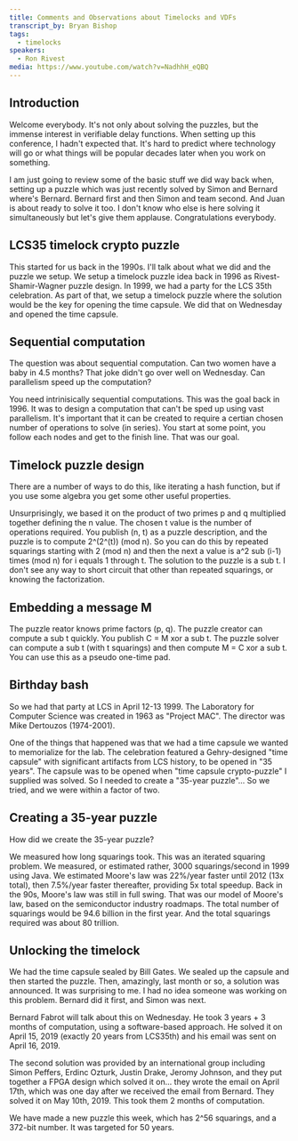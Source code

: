 ```yaml
---
title: Comments and Observations about Timelocks and VDFs
transcript_by: Bryan Bishop
tags:
  - timelocks
speakers:
  - Ron Rivest
media: https://www.youtube.com/watch?v=NadhhH_eQBQ
---
```

## Introduction

Welcome everybody. It's not only about solving the puzzles, but the immense interest in verifiable delay functions. When setting up this conference, I hadn't expected that. It's hard to predict where technology will go or what things will be popular decades later when you work on something.

I am just going to review some of the basic stuff we did way back when, setting up a puzzle which was just recently solved by Simon and Bernard where's Bernard. Bernard first and then Simon and team second. And Juan is about ready to solve it too. I don't know who else is here solving it simultaneously but let's give them applause. Congratulations everybody.

## LCS35 timelock crypto puzzle

This started for us back in the 1990s. I'll talk about what we did and the puzzle we setup. We setup a timelock puzzle idea back in 1996 as Rivest-Shamir-Wagner puzzle design. In 1999, we had a party for the LCS 35th celebration. As part of that, we setup a timelock puzzle where the solution would be the key for opening the time capsule. We did that on Wednesday and opened the time capsule.

## Sequential computation

The question was about sequential computation. Can two women have a baby in 4.5 months? That joke didn't go over well on Wednesday. Can parallelism speed up the computation?

You need intrinisically sequential computations. This was the goal back in 1996. It was to design a computation that can't be sped up using vast parallelism. It's important that it can be created to require a certian chosen number of operations to solve (in series). You start at some point, you follow each nodes and get to the finish line. That was our goal.

## Timelock puzzle design

There are a number of ways to do this, like iterating a hash function, but if you use some algebra you get some other useful properties.

Unsurprisingly, we based it on the product of two primes p and q multiplied together defining the n value. The chosen t value is the number of operations required. You publish (n, t) as a puzzle description, and the puzzle is to compute 2^(2^(t)) (mod n). So you can do this by repeated squarings starting with 2 (mod n) and then the next a value is a^2 sub (i-1) times (mod n) for i equals 1 through t. The solution to the puzzle is a sub t. I don't see any way to short circuit that other than repeated squarings, or knowing the factorization.

## Embedding a message M

The puzzle reator knows prime factors (p, q). The puzzle creator can compute a sub t quickly. You publish C = M xor a sub t. The puzzle solver can compute a sub t (with t squarings) and then compute M = C xor a sub t. You can use this as a pseudo one-time pad.

## Birthday bash

So we had that party at LCS in April 12-13 1999. The Laboratory for Computer Science was created in 1963 as "Project MAC". The director was Mike Dertouzos (1974-2001).

One of the things that happened was that we had a time capsule we wanted to memorialize for the lab. The celebration featured a Gehry-designed "time capsule" with significant artifacts from LCS history, to be opened in "35 years". The capsule was to be opened when "time capsule crypto-puzzle" I supplied was solved. So I needed to create a "35-year puzzle"... So we tried, and we were within a factor of two.

## Creating a 35-year puzzle

How did we create the 35-year puzzle?

We measured how long squarings took. This was an iterated squaring problem. We measured, or estimated rather, 3000 squarings/second in 1999 using Java. We estimated Moore's law was 22%/year faster until 2012 (13x total), then 7.5%/year faster thereafter, providing 5x total speedup. Back in the 90s, Moore's law was still in full swing. That was our model of Moore's law, based on the semiconductor industry roadmaps. The total number of squarings would be 94.6 billion in the first year. And the total squarings required was about 80 trillion.

## Unlocking the timelock

We had the time capsule sealed by Bill Gates. We sealed up the capsule and then started the puzzle. Then, amazingly, last month or so, a solution was announced. It was surprising to me. I had no idea someone was working on this problem. Bernard did it first, and Simon was next.

Bernard Fabrot will talk about this on Wednesday. He took 3 years + 3 months of computation, using a software-based approach. He solved it on April 15, 2019 (exactly 20 years from LCS35th) and his email was sent on April 16, 2019.

The second solution was provided by an international group including Simon Peffers, Erdinc Ozturk, Justin Drake, Jeromy Johnson, and they put together a FPGA design which solved it on... they wrote the email on April 17th, which was one day after we received the email from Bernard. They solved it on May 10th, 2019. This took them 2 months of computation.

We have made a new puzzle this week, which has 2^56 squarings, and a 372-bit number. It was targeted for 50 years.
